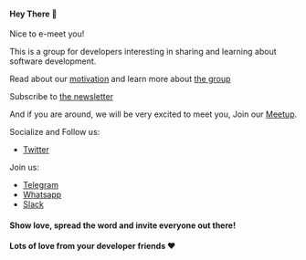 
#### Hey There 👋

Nice to e-meet you! 

This is a group for developers interesting in sharing and learning about software development.

Read about our [motivation](https://me.io/motivation) and learn more about [the group](https://me.io/group-intro)

Subscribe to [the newsletter](https://me.io/subscribe-to-our-newsletter)

And if you are around, we will be very excited to meet you, Join our [Meetup](https://me.io/meetup-group).

Socialize and Follow us:
- [Twitter](https://me.io/twitter)

Join us:
- [Telegram](https://me.io/join-telegram)
- [Whatsapp](https://me.io/join-whatsapp)
- [Slack](https://me.io/join-slack)

#### Show love, spread the word and invite everyone out there!

#### Lots of love from your developer friends ❤
